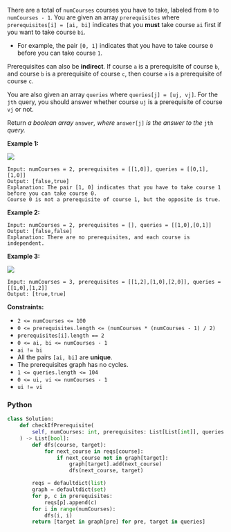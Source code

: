 There are a total of  `numCourses`  courses you have to take, labeled from  `0`  to  `numCourses - 1`. You are given an
array  `prerequisites`  where  `prerequisites[i] = [ai, bi]`  indicates that you  **must**  take course  `ai`  first if
you want to take course  `bi`.

- For example, the pair  `[0, 1]`  indicates that you have to take course  `0`  before you can take course  `1`.

Prerequisites can also be  **indirect**. If course  `a`  is a prerequisite of course  `b`, and course  `b`  is a
prerequisite of course  `c`, then course  `a`  is a prerequisite of course  `c`.

You are also given an array  `queries`  where  `queries[j] = [uj, vj]`. For the  `jth`  query, you should answer whether
course  `uj`  is a prerequisite of course  `vj`  or not.

Return  _a boolean array_ `answer`_, where_ `answer[j]` _is the answer to the_ `jth` _query._

**Example 1:**

![](https://assets.leetcode.com/uploads/2021/05/01/courses4-1-graph.jpg)

```
Input: numCourses = 2, prerequisites = [[1,0]], queries = [[0,1],[1,0]]
Output: [false,true]
Explanation: The pair [1, 0] indicates that you have to take course 1 before you can take course 0.
Course 0 is not a prerequisite of course 1, but the opposite is true.
```

**Example 2:**

```
Input: numCourses = 2, prerequisites = [], queries = [[1,0],[0,1]]
Output: [false,false]
Explanation: There are no prerequisites, and each course is independent.
```

**Example 3:**

![](https://assets.leetcode.com/uploads/2021/05/01/courses4-3-graph.jpg)

```
Input: numCourses = 3, prerequisites = [[1,2],[1,0],[2,0]], queries = [[1,0],[1,2]]
Output: [true,true]
```

**Constraints:**

- `2 <= numCourses <= 100`
- `0 <= prerequisites.length <= (numCourses * (numCourses - 1) / 2)`
- `prerequisites[i].length == 2`
- `0 <= ai, bi <= numCourses - 1`
- `ai != bi`
- All the pairs  `[ai, bi]`  are  **unique**.
- The prerequisites graph has no cycles.
- `1 <= queries.length <= 104`
- `0 <= ui, vi <= numCourses - 1`
- `ui != vi`

### Python

```py
class Solution:
    def checkIfPrerequisite(
        self, numCourses: int, prerequisites: List[List[int]], queries: List[List[int]]
    ) -> List[bool]:
        def dfs(course, target):
            for next_course in reqs[course]:
                if next_course not in graph[target]:
                    graph[target].add(next_course)
                    dfs(next_course, target)

        reqs = defaultdict(list)
        graph = defaultdict(set)
        for p, c in prerequisites:
            reqs[p].append(c)
        for i in range(numCourses):
            dfs(i, i)
        return [target in graph[pre] for pre, target in queries]
```